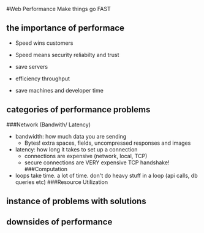 #Web Performance
Make things go FAST

## the importance of performace
+ Speed wins customers
+ Speed means security reliabilty and trust

+ save servers
+ efficiency throughput
+ save machines and developer time
## categories of performance problems
###Network (Bandwith/ Latency)
+ bandwidth: how much data you are sending
	+ Bytes! extra spaces, fields, uncompressed responses and images
+ latency: how long it takes to set up a connection
	+ connections are expensive (network, local, TCP)
	+ secure connections are VERY expensive 
TCP handshake!
###Computation
+ loops take time. a lot of time. don't do heavy stuff in a loop (api calls, db queries etc)
###Resource Utilization
## instance of problems with solutions
## downsides of performance